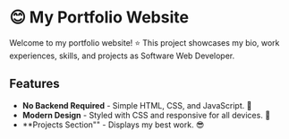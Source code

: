 # 😊 My Portfolio Website

Welcome to my portfolio website! ⭐ This project showcases my bio, work experiences, skills, and projects as Software Web Developer.

## Features
- **No Backend Required** - Simple HTML, CSS, and JavaScript. 🤗
- **Modern Design** - Styled with CSS and responsive for all devices. 🫣
- **Projects Section"" - Displays my best work. 😎
